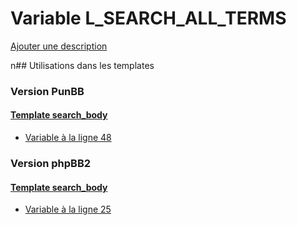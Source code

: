 # Variable L_SEARCH_ALL_TERMS
[Ajouter une description](https://fa-tvars.appspot.com/L_SEARCH_ALL_TERMS)

n## Utilisations dans les templates

### Version PunBB

#### [Template search_body](punbb/search_body.md)
* [Variable à la ligne 48](../punbb/search_body.tpl#L48)

### Version phpBB2

#### [Template search_body](subsilver/search_body.md)
* [Variable à la ligne 25](../subsilver/search_body.tpl#L25)